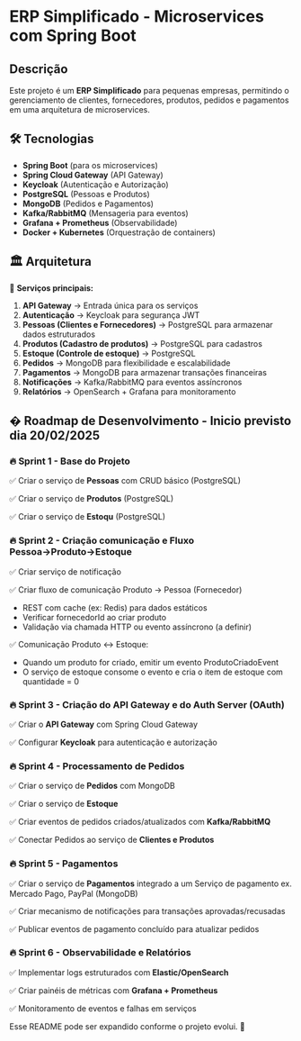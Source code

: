 # ERP Simplificado - Microservices com Spring Boot

## Descrição
Este projeto é um **ERP Simplificado** para pequenas empresas, permitindo o gerenciamento de clientes, fornecedores, produtos, pedidos e pagamentos em uma arquitetura de microservices.

## 🛠️ Tecnologias
- **Spring Boot** (para os microservices)
- **Spring Cloud Gateway** (API Gateway)
- **Keycloak** (Autenticação e Autorização)
- **PostgreSQL** (Pessoas e Produtos)
- **MongoDB** (Pedidos e Pagamentos)
- **Kafka/RabbitMQ** (Mensageria para eventos)
- **Grafana + Prometheus** (Observabilidade)
- **Docker + Kubernetes** (Orquestração de containers)

## 🏛️ Arquitetura
📌 **Serviços principais:**
1. **API Gateway** → Entrada única para os serviços
2. **Autenticação** → Keycloak para segurança JWT
3. **Pessoas (Clientes e Fornecedores)** → PostgreSQL para armazenar dados estruturados
4. **Produtos (Cadastro de produtos)** → PostgreSQL para cadastros
5. **Estoque (Controle de estoque)** → PostgreSQL
5. **Pedidos** → MongoDB para flexibilidade e escalabilidade
6. **Pagamentos** → MongoDB para armazenar transações financeiras
7. **Notificações** → Kafka/RabbitMQ para eventos assíncronos
8. **Relatórios** → OpenSearch + Grafana para monitoramento

## � Roadmap de Desenvolvimento - Inicio previsto dia 20/02/2025

### 🔥 Sprint 1 - Base do Projeto
✅ Criar o serviço de **Pessoas** com CRUD básico (PostgreSQL)

✅ Criar o serviço de **Produtos** (PostgreSQL)

✅ Criar o serviço de **Estoqu** (PostgreSQL)

### 🔥 Sprint 2 - Criação comunicação e Fluxo Pessoa→Produto→Estoque
✅ Criar serviço de notificação

✅ Criar fluxo de comunicação Produto → Pessoa (Fornecedor)
- REST com cache (ex: Redis) para dados estáticos
- Verificar fornecedorId ao criar produto
- Validação via chamada HTTP ou evento assíncrono (a definir)

✅ Comunicação Produto ↔ Estoque:
- Quando um produto for criado, emitir um evento ProdutoCriadoEvent
- O serviço de estoque consome o evento e cria o item de estoque com quantidade = 0


### 🔥 Sprint 3 - Criação do API Gateway e do Auth Server (OAuth)
✅ Criar o **API Gateway** com Spring Cloud Gateway

✅ Configurar **Keycloak** para autenticação e autorização

### 🔥 Sprint 4 - Processamento de Pedidos
✅ Criar o serviço de **Pedidos** com MongoDB

✅ Criar o serviço de **Estoque**

✅ Criar eventos de pedidos criados/atualizados com **Kafka/RabbitMQ**

✅ Conectar Pedidos ao serviço de **Clientes e Produtos**

### 🔥 Sprint 5 - Pagamentos
✅ Criar o serviço de **Pagamentos** integrado a um Serviço de pagamento ex. Mercado Pago, PayPal (MongoDB)

✅ Criar mecanismo de notificações para transações aprovadas/recusadas

✅ Publicar eventos de pagamento concluído para atualizar pedidos

### 🔥 Sprint 6 - Observabilidade e Relatórios
✅ Implementar logs estruturados com **Elastic/OpenSearch**

✅ Criar painéis de métricas com **Grafana + Prometheus**

✅ Monitoramento de eventos e falhas em serviços

Esse README pode ser expandido conforme o projeto evolui. 🚀